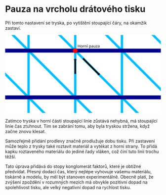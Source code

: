 Pauza na vrcholu drátového tisku
====
Při tomto nastavení se tryska, po vytištění stoupající čáry, na okamžik zastaví.

![Místo, kde se tryska zastaví](../images/wireframe_top_delay_cs.svg)

Zatímco tryska v horní části stoupající linie zůstává nehybná, má stoupající linie čas ztuhnout. Tím se zabrání tomu, aby byla tryskou stržena, když začne znovu klesat.

Samozřejmě přidání prodlevy značně prodlužuje dobu tisku. Při zastavení může teplo z trysky také roztavit materiál a vytékat z horní strany. To přidá kapku roztaveného materiálu do jediné řady vláken, což činí tuto linii trochu těžší.

Tato úprava přidává do stopy konglomerát faktorů, které je obtížné předvídat. Přesný dodací čas, který nejlépe vyhovuje vašemu materiálu, tiskárně a modelu, by měl být stanoven experimentálně. Obecně platí, že zvýšení zpoždění v rozumných mezích má obvykle pozitivní dopad na spolehlivost tisku, ale velký negativní dopad na rychlost tisku.